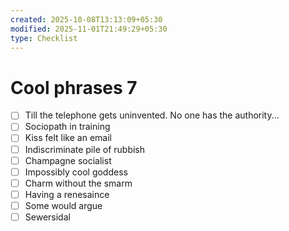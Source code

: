 ```yaml
---
created: 2025-10-08T13:13:09+05:30
modified: 2025-11-01T21:49:29+05:30
type: Checklist
---
```


# Cool phrases 7

- [ ] Till the telephone gets uninvented. No one has the authority...
- [ ] Sociopath in training
- [ ] Kiss felt like an email
- [ ] Indiscriminate pile of rubbish
- [ ] Champagne socialist
- [ ] Impossibly cool goddess 
- [ ] Charm without the smarm
- [ ] Having a renesaince
- [ ] Some would argue
- [ ] Sewersidal

